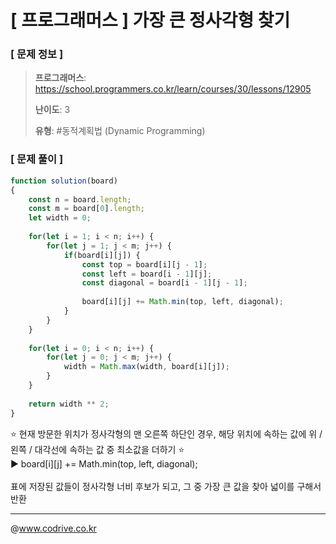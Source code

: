 # [ 프로그래머스 ] 가장 큰 정사각형 찾기

### [ 문제 정보 ]
> **프로그래머스**: https://school.programmers.co.kr/learn/courses/30/lessons/12905
> 
> **난이도**: 3
>
> **유형**: #동적계획법 (Dynamic Programming)


### [ 문제 풀이 ]
```JavaScript
function solution(board)
{
    const n = board.length;
    const m = board[0].length;
    let width = 0;
    
    for(let i = 1; i < n; i++) {
        for(let j = 1; j < m; j++) {
            if(board[i][j]) {
                const top = board[i][j - 1];
                const left = board[i - 1][j];
                const diagonal = board[i - 1][j - 1];
                
                board[i][j] += Math.min(top, left, diagonal);
            }
        }
    }
    
    for(let i = 0; i < n; i++) {
        for(let j = 0; j < m; j++) {
            width = Math.max(width, board[i][j]);
        }
    }
    
    return width ** 2;
}
```
⭐️ 현재 방문한 위치가 정사각형의 맨 오른쪽 하단인 경우, 해당 위치에 속하는 값에 위 / 왼쪽 / 대각선에 속하는 값 중 최소값을 더하기 ⭐️<br>▶️ board[i][j] += Math.min(top, left, diagonal);<br><br>표에 저장된 값들이 정사각형 너비 후보가 되고, 그 중 가장 큰 값을 찾아 넓이를 구해서 반환


---
@www.codrive.co.kr